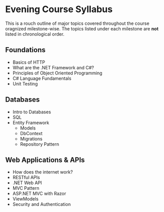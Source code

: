 # Evening Course Syllabus

This is a rouch outline of major topics covered throughout the course oragnized milestone-wise. The topics listed under each milestone are **not** listed in chronological order.

## Foundations
- Basics of HTTP
- What are the .NET Framework and C#?
- Principles of Object Oriented Programming
- C# Language Fundamentals
- Unit Testing

## Databases
- Intro to Databases
- SQL
- Entity Framework
  - Models
  - DbContext
  - Migrations
  - Repository Pattern

## Web Applications & APIs

- How does the internet work?
- RESTful APIs
- .NET Web API
- MVC Pattern
- ASP.NET MVC with Razor
- ViewModels
- Security and Authentication
